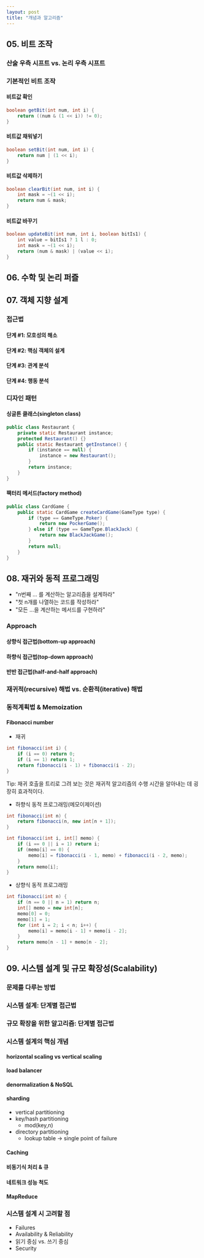 ```yaml
---
layout: post
title: "개념과 알고리즘"
---
```


## 05. 비트 조작

### 산술 우측 시프트 vs. 논리 우측 시프트

### 기본적인 비트 조작

#### 비트값 확인

```java
boolean getBit(int num, int i) {
    return ((num & (1 << i)) != 0);
}
```

#### 비트값 채워넣기

```java
boolean setBit(int num, int i) {
    return num | (1 << i);
}
```

#### 비트값 삭제하기

```java
boolean clearBit(int num, int i) {
    int mask = ~(1 << i);
    return num & mask;
}
```

#### 비트값 바꾸기

```java
boolean updateBit(int num, int i, boolean bitIs1) {
    int value = bitIs1 ? 1 l : 0;
    int mask = ~(1 << i);
    return (num & mask) | (value << i);
}
```

## 06. 수학 및 논리 퍼즐

## 07. 객체 지향 설계

### 접근법

#### 단계 #1: 모호성의 해소
#### 단계 #2: 핵심 객체의 설계
#### 단계 #3: 관계 분석
#### 단계 #4: 행동 분석

### 디자인 패턴

#### 싱글톤 클래스(singleton class)

```java
public class Restaurant {
    private static Restaurant instance;
    protected Restaurant() {}
    public static Restaurant getInstance() {
        if (instance == null) {
            instance = new Restaurant();
        }
        return instance;
    }
}
```

#### 팩터리 메서드(factory method)

```java
public class CardGame {
    public static CardGame createCardGame(GameType type) {
        if (type == GameType.Poker) {
            return new PockerGame();
        } else if (type == GameType.BlackJack) {
            return new BlackJackGame();
        }
        return null;
    }
}
```

## 08. 재귀와 동적 프로그래밍

* "n번째 ... 를 계산하는 알고리즘을 설계하라"
* "첫 n개를 나열하는 코드를 작성하라"
* "모든 ...을 계산하는 메서드를 구현하라"


### Approach

#### 상향식 접근법(bottom-up approach)
#### 하향식 접근법(top-down approach)
#### 반반 접근법(half-and-half approach)

### 재귀적(recursive) 해법 vs. 순환적(iterative) 해법

### 동적계획법 & Memoization

#### Fibonacci number

* 재귀

```java
int fibonacci(int i) {
    if (i == 0) return 0;
    if (i == 1) return 1;
    return fibonacci(i - 1) + fibonacci(i - 2);
}
```

Tip: 재귀 호출을 트리로 그려 보는 것은 재귀적 알고리즘의 수행 시간을 알아내는 데 굉장히 효과적이다.

* 하향식 동적 프로그래밍(메모이제이션)

```java
int fibonacci(int n) {
    return fibonacci(n, new int[n + 1]);
}

int fibonacci(int i, int[] memo) {
    if (i == 0 || i = 1) return i;
    if (memo[i] == 0) {
        memo[i] = fibonacci(i - 1, memo) + fibonacci(i - 2, memo);
    }
    return memo[i]; 
}
```

* 상향식 동적 프로그래밍

```java
int fibonacci(int n) {
    if (n == 0 || n = 1) return n;
    int[] memo = new int[n];
    memo[0] = 0;
    memo[1] = 1;
    for (int i = 2; i < n; i++) {
        memo[i] = memo[i - 1] + memo[i - 2];
    }
    return memo[n - 1] + memo[n - 2]; 
}
```

## 09. 시스템 설계 및 규모 확장성(Scalability)

### 문제를 다루는 방법

### 시스템 설계: 단계별 접근법

### 규모 확장을 위한 알고리즘: 단계별 접근법

### 시스템 설계의 핵심 개념

#### horizontal scaling vs vertical scaling 
#### load balancer 
#### denormalization & NoSQL
#### sharding
* vertical partitioning
* key/hash partitioning 
  + mod(key,n)
* directory partitioning 
  + lookup table -> single point of failure

#### Caching
#### 비동기식 처리 & 큐
#### 네트워크 성능 척도
#### MapReduce

### 시스템 설계 시 고려할 점
* Failures
* Availability & Reliability
* 읽기 중심 vs. 쓰기 중심
* Security
